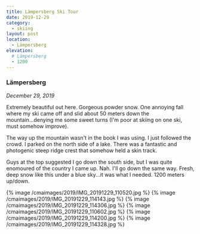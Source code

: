 ```yaml
---
title: Lämpersberg Ski Tour
date: 2019-12-29
category:
  - skiing
layout: post
location:
  - Lämpersberg
elevation:
  # Lämpersberg
  - 1200
---
```


### Lämpersberg

_December 29, 2019_

Extremely beautiful out here. Gorgeous powder snow.
One annoying fall where my ski came off and slid about 50 meters down the
mountain...denying me some sweet turns (I'm poor at skiing on one ski,
must somehow improve).

The way up the mountain wasn't in the book I was using. I just followed
the crowd. I parked on the north side of a lake. There was a fantastic
and photogenic steep ridge crest that somehow held a skin track.

Guys at the top suggested I go down the south side, but I was quite
enomoured of the country I came up. Nah. I'll go down the same way.
Fresh, deep snow like this under a blue sky...it was what I needed.
1200 meters up/down.

{% image /cmaimages/2019/IMG_20191229_110520.jpg %}
{% image /cmaimages/2019/IMG_20191229_114143.jpg %}
{% image /cmaimages/2019/IMG_20191229_114306.jpg %}
{% image /cmaimages/2019/IMG_20191229_110602.jpg %}
{% image /cmaimages/2019/IMG_20191229_114200.jpg %}
{% image /cmaimages/2019/IMG_20191229_114328.jpg %}
